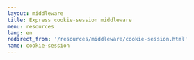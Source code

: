 ```yaml
---
layout: middleware
title: Express cookie-session middleware
menu: resources
lang: en
redirect_from: '/resources/middleware/cookie-session.html'
name: cookie-session
---
```

